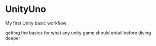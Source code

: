 # UnityUno
My first Unity basic workflow

getting the basics for what any unity game should entail before diving deeper
